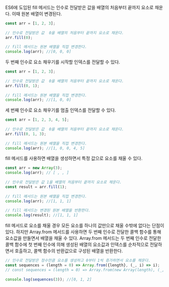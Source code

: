 ES6에 도입된 fill 메서드는 인수로 전달받은 값을 배열의 처음부터 끝까지 요소로 채운다. 이때 원본 배열이 변경된다.

```javascript
const arr = [1, 2, 3];  
  
// 인수로 전달받은 값  0을 배열의 처음부터 끝까지 요소로 채운다.  
arr.fill(0);  
  
// fill 메서드는 원본 배열을 직접 변경한다.  
console.log(arr); //[0, 0, 0]
```

두 번째 인수로 요소 채우기를 시작할 인덱스를 전달할 수 있다.
```javascript
const arr = [1, 2, 3];  
  
// 인수로 전달받은 값  0을 배열의 처음부터 끝까지 요소로 채운다.  
arr.fill(0, 1);  
  
// fill 메서드는 원본 배열을 직접 변경한다.  
console.log(arr); //[1, 0, 0]
```

세 번째 인수로 요소 채우기를 멈출 인덱스를 전달할 수 있다.
```javascript
const arr = [1, 2, 3, 4, 5];  
  
// 인수로 전달받은 값  0을 배열의 처음부터 끝까지 요소로 채운다.  
arr.fill(0, 1, 3);  
  
// fill 메서드는 원본 배열을 직접 변경한다.  
console.log(arr); //[1, 0, 0, 4, 5]
```

fill 메서드를 사용하면 배열을 생성하면서 특정 값으로 요소를 채울 수 있다.
```javascript
const arr = new Array(3);  
console.log(arr); // [ , , ]  
  
// 인수로 전달받은 값 1을 배열의 처음부터 끝까지 요소로 채운다.  
const result = arr.fill(1);   
  
// fill 메서드는 원본 배열을 직접 변경한다.  
console.log(arr); //[1, 1, 1]  
  
// fill 메서드는 변경된 원본 배열을 반환한다.  
console.log(result); //[1, 1, 1]
```

fill 메서드로 요소를 채울 경우 모든 요소를 하나의 값만으로 채울 수밖에 없다는 단점이 있다. 하지만 Array.from 메서드를 사용하면 두 번째 인수로 전달한 콜백 함수를 통해 요소값을 만들면서 배열을 채울 수 있다. Array.from 메서드는 두 번째 인수로 전달한 콜백 함수에 첫 번째 인수에 의해 생성된 배열의 요소값과 인덱스를 순차적으로 전달하면서 호출하고, 콜백 함수의 반환값으로 구성된 배열을 반환한다.

```javascript
// 인수로 전달받은 정수만큼 요소를 생성하고 0부터 1씩 증가하면서 요소를 채운다.  
const sequences = (length = 0) => Array.from({length}, (_, i) => i);  
// const sequences = (length = 0) => Array.from(new Array(length), (_, i) => i);  
  
console.log(sequences(3)); //[0, 1, 2]
```
